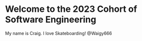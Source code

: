 # Welcome to the 2023 Cohort of Software Engineering

My name is Craig. I love Skateboarding!
@Waigy666






